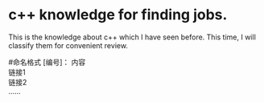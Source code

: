 # c++ knowledge for finding jobs.

This is the knowledge about c++ which I have seen before. This time, I will classify them for convenient review.



#命名格式
   [编号]： 内容    
          链接1   
          链接2   
          ......   
